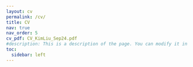 ```yaml
---
layout: cv
permalink: /cv/
title: CV
nav: true
nav_order: 5
cv_pdf: CV_KimLiu_Sep24.pdf
#description: This is a description of the page. You can modify it in '_pages/cv.md'. You can also change or remove the top pdf download button.
toc:
  sidebar: left
---
```

